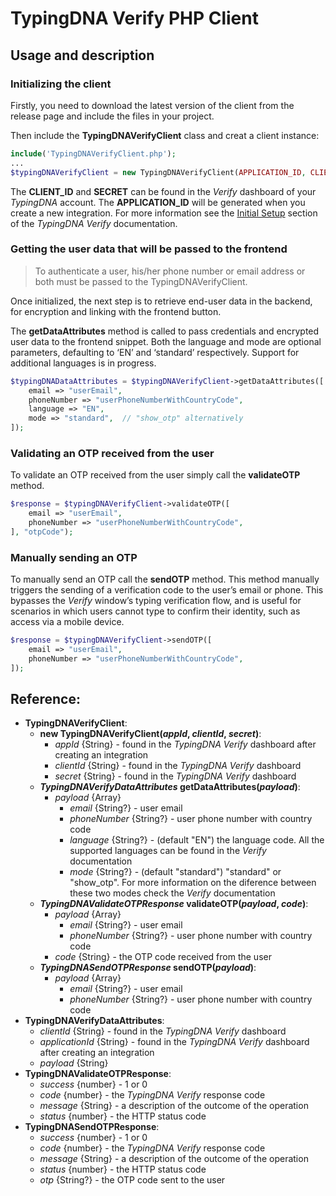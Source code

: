 # TypingDNA Verify PHP Client

## Usage and description

### Initializing the client

Firstly, you need to download the latest version of the client from the release page and include the files in your project.

Then include the __TypingDNAVerifyClient__ class and creat a client instance:

```php
include('TypingDNAVerifyClient.php');
...
$typingDNAVerifyClient = new TypingDNAVerifyClient(APPLICATION_ID, CLIENT_ID, SECRET);
```

The __CLIENT_ID__ and __SECRET__ can be found in the *Verify* dashboard of your *TypingDNA* account. The __APPLICATION_ID__ will be generated when you create a new integration. For more information see the [Initial Setup](https://verify.typingdna.com/docs#api-setup) section of the *TypingDNA Verify* documentation.

### Getting the user data that will be passed to the frontend

> To authenticate a user, his/her phone number or email address or both must be passed to the TypingDNAVerifyClient.

Once initialized, the next step is to retrieve end-user data in the backend, for encryption and linking with the frontend button.

The __getDataAttributes__ method is called to pass credentials and encrypted user data to the frontend snippet. Both the language and mode are optional parameters, defaulting to ‘EN’ and ‘standard’ respectively. Support for additional languages is in progress.  

```php
$typingDNADataAttributes = $typingDNAVerifyClient->getDataAttributes([
    email => "userEmail",
    phoneNumber => "userPhoneNumberWithCountryCode",
    language => "EN",
    mode => "standard",  // "show_otp" alternatively
]);
```

### Validating an OTP received from the user

To validate an OTP received from the user simply call the __validateOTP__ method.

```php
$response = $typingDNAVerifyClient->validateOTP([
    email => "userEmail",
    phoneNumber => "userPhoneNumberWithCountryCode",
], "otpCode");
```

### Manually sending an OTP

To manually send an OTP call the __sendOTP__ method. This method manually triggers the sending of a verification code to the user’s email or phone. This bypasses the *Verify* window’s typing verification flow, and is useful for scenarios in which users cannot type to confirm their identity, such as access via a mobile device.  

```php
$response = $typingDNAVerifyClient->sendOTP([
    email => "userEmail",
    phoneNumber => "userPhoneNumberWithCountryCode",
]);
```

## Reference:
- __TypingDNAVerifyClient__:
    - __new TypingDNAVerifyClient(*appId*, *clientId*, *secret*)__:
        - *appId* {String} - found in the *TypingDNA Verify* dashboard after creating an integration
        - *clientId* {String} - found in the *TypingDNA Verify* dashboard
        - *secret* {String} - found in the *TypingDNA Verify* dashboard
    - __*TypingDNAVerifyDataAttributes* getDataAttributes(*payload*)__:
        - *payload* {Array}
            - *email* {String?} - user email
            - *phoneNumber* {String?} - user phone number with country code
            - *language* {String?} - (default "EN") the language code. All the supported languages can be found in the *Verify* documentation
            - *mode* {String?} - (default "standard") "standard" or "show_otp". For more information on the diference between these two modes check the *Verify* documentation
    - __*TypingDNAValidateOTPResponse* validateOTP(*payload*, *code*)__:
        - *payload* {Array}
            - *email* {String?} - user email
            - *phoneNumber* {String?} - user phone number with country code
        - *code* {String} - the OTP code received from the user
    - __*TypingDNASendOTPResponse* sendOTP(*payload*)__:
        - *payload* {Array}
            - *email* {String?} - user email
            - *phoneNumber* {String?} - user phone number with country code
- __TypingDNAVerifyDataAttributes__:
    - *clientId* {String} - found in the *TypingDNA Verify* dashboard
    - *applicationId* {String} - found in the *TypingDNA Verify* dashboard after creating an integration
    - *payload* {String}
- __TypingDNAValidateOTPResponse__:
    - *success* {number} - 1 or 0
    - *code* {number} - the *TypingDNA Verify* response code
    - *message* {String} - a description of the outcome of the operation
    - *status* {number} - the HTTP status code
- __TypingDNASendOTPResponse__:
    - *success* {number} - 1 or 0
    - *code* {number} - the *TypingDNA Verify* response code
    - *message* {String} - a description of the outcome of the operation
    - *status* {number} - the HTTP status code
    - *otp* {String?} - the OTP code sent to the user
